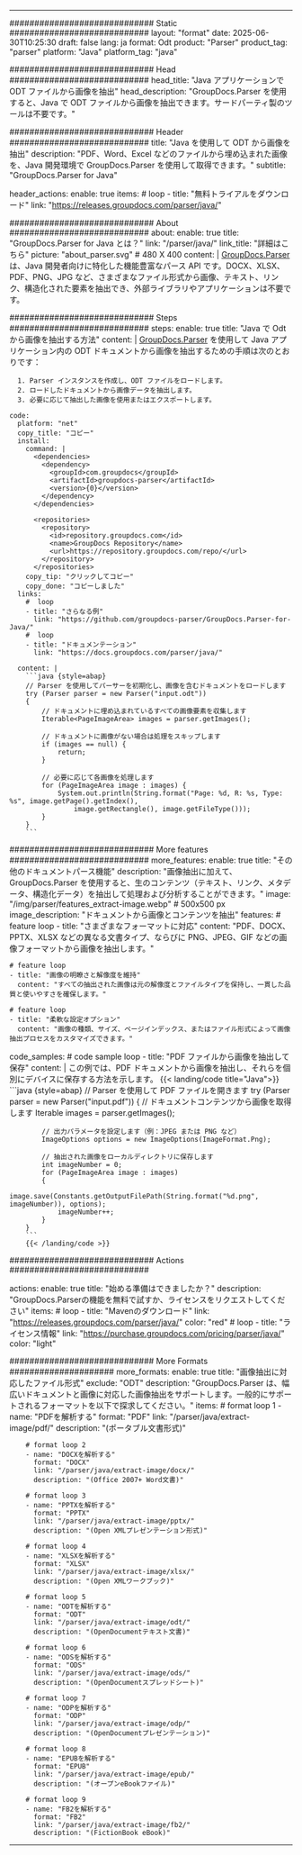 


---
############################# Static ############################
layout: "format"
date:  2025-06-30T10:25:30
draft: false
lang: ja
format: Odt
product: "Parser"
product_tag: "parser"
platform: "Java"
platform_tag: "java"

############################# Head ############################
head_title: "Java アプリケーションで ODT ファイルから画像を抽出"
head_description: "GroupDocs.Parser を使用すると、Java で ODT ファイルから画像を抽出できます。サードパーティ製のツールは不要です。"

############################# Header ############################
title: "Java を使用して ODT から画像を抽出" 
description: "PDF、Word、Excel などのファイルから埋め込まれた画像を、Java 開発環境で GroupDocs.Parser を使用して取得できます。"
subtitle: "GroupDocs.Parser for Java" 

header_actions:
  enable: true
  items:
    #  loop
    - title: "無料トライアルをダウンロード"
      link: "https://releases.groupdocs.com/parser/java/"
      
############################# About ############################
about:
    enable: true
    title: "GroupDocs.Parser for Java とは？"
    link: "/parser/java/"
    link_title: "詳細はこちら"
    picture: "about_parser.svg" # 480 X 400
    content: |
       [GroupDocs.Parser](/parser/java/) は、Java 開発者向けに特化した機能豊富なパース API です。DOCX、XLSX、PDF、PNG、JPG など、さまざまなファイル形式から画像、テキスト、リンク、構造化された要素を抽出でき、外部ライブラリやアプリケーションは不要です。

############################# Steps ############################
steps:
    enable: true
    title: "Java で Odt から画像を抽出する方法"
    content: |
      [GroupDocs.Parser](/parser/java/) を使用して Java アプリケーション内の ODT ドキュメントから画像を抽出するための手順は次のとおりです：
      
      1. Parser インスタンスを作成し、ODT ファイルをロードします。
      2. ロードしたドキュメントから画像データを抽出します。
      3. 必要に応じて抽出した画像を使用またはエクスポートします。
   
    code:
      platform: "net"
      copy_title: "コピー"
      install:
        command: |
          <dependencies>
            <dependency>
              <groupId>com.groupdocs</groupId>
              <artifactId>groupdocs-parser</artifactId>
              <version>{0}</version>
            </dependency>
          </dependencies>

          <repositories>
            <repository>
              <id>repository.groupdocs.com</id>
              <name>GroupDocs Repository</name>
              <url>https://repository.groupdocs.com/repo/</url>
            </repository>
          </repositories>
        copy_tip: "クリックしてコピー"
        copy_done: "コピーしました"
      links:
        #  loop
        - title: "さらなる例"
          link: "https://github.com/groupdocs-parser/GroupDocs.Parser-for-Java/"
        #  loop
        - title: "ドキュメンテーション"
          link: "https://docs.groupdocs.com/parser/java/"
          
      content: |
        ```java {style=abap}
        // Parser を使用してパーサーを初期化し、画像を含むドキュメントをロードします
        try (Parser parser = new Parser("input.odt"))
        {
            // ドキュメントに埋め込まれているすべての画像要素を収集します
            Iterable<PageImageArea> images = parser.getImages();

            // ドキュメントに画像がない場合は処理をスキップします
            if (images == null) {
                return;
            }

            // 必要に応じて各画像を処理します
            for (PageImageArea image : images) {
                System.out.println(String.format("Page: %d, R: %s, Type: %s", image.getPage().getIndex(), 
                    image.getRectangle(), image.getFileType()));
            }
        }
        ```            

############################# More features ############################
more_features:
  enable: true
  title: "その他のドキュメントパース機能"
  description: "画像抽出に加えて、GroupDocs.Parser を使用すると、生のコンテンツ（テキスト、リンク、メタデータ、構造化データ）を抽出して処理および分析することができます。"
  image: "/img/parser/features_extract-image.webp" # 500x500 px
  image_description: "ドキュメントから画像とコンテンツを抽出"
  features:
    # feature loop
    - title: "さまざまなフォーマットに対応"
      content: "PDF、DOCX、PPTX、XLSX などの異なる文書タイプ、ならびに PNG、JPEG、GIF などの画像フォーマットから画像を抽出します。"

    # feature loop
    - title: "画像の明瞭さと解像度を維持"
      content: "すべての抽出された画像は元の解像度とファイルタイプを保持し、一貫した品質と使いやすさを確保します。"

    # feature loop
    - title: "柔軟な設定オプション"
      content: "画像の種類、サイズ、ページインデックス、またはファイル形式によって画像抽出プロセスをカスタマイズできます。"
      
  code_samples:
    # code sample loop
    - title: "PDF ファイルから画像を抽出して保存"
      content: |
        この例では、PDF ドキュメントから画像を抽出し、それらを個別にデバイスに保存する方法を示します。
        {{< landing/code title="Java">}}
        ```java {style=abap}
        //  Parser を使用して PDF ファイルを開きます
        try (Parser parser = new Parser("input.pdf"))
        {
            // ドキュメントコンテンツから画像を取得します
            Iterable<PageImageArea> images = parser.getImages();

            // 出力パラメータを設定します（例：JPEG または PNG など）
            ImageOptions options = new ImageOptions(ImageFormat.Png);

            // 抽出された画像をローカルディレクトリに保存します
            int imageNumber = 0;
            for (PageImageArea image : images)
            {
                image.save(Constants.getOutputFilePath(String.format("%d.png", imageNumber)), options);
                imageNumber++;
            }
        }
        ```
        {{< /landing/code >}}


############################# Actions ############################

actions:
  enable: true
  title: "始める準備はできましたか？"
  description: "GroupDocs.Parserの機能を無料で試すか、ライセンスをリクエストしてください"
  items:
    #  loop
    - title: "Mavenのダウンロード"
      link: "https://releases.groupdocs.com/parser/java/"
      color: "red"
        #  loop
    - title: "ライセンス情報"
      link: "https://purchase.groupdocs.com/pricing/parser/java/"
      color: "light"


############################# More Formats #####################
more_formats:
    enable: true
    title: "画像抽出に対応したファイル形式"
    exclude: "ODT"
    description: "GroupDocs.Parser は、幅広いドキュメントと画像に対応した画像抽出をサポートします。一般的にサポートされるフォーマットを以下で探求してください。"
    items: 
        # format loop 1
        - name: "PDFを解析する"
          format: "PDF"
          link: "/parser/java/extract-image/pdf/"
          description: "(ポータブル文書形式)"
          
        # format loop 2
        - name: "DOCXを解析する"
          format: "DOCX"
          link: "/parser/java/extract-image/docx/"
          description: "(Office 2007+ Word文書)"
          
        # format loop 3
        - name: "PPTXを解析する"
          format: "PPTX"
          link: "/parser/java/extract-image/pptx/"
          description: "(Open XMLプレゼンテーション形式)"
          
        # format loop 4
        - name: "XLSXを解析する"
          format: "XLSX"
          link: "/parser/java/extract-image/xlsx/"
          description: "(Open XMLワークブック)"
          
        # format loop 5
        - name: "ODTを解析する"
          format: "ODT"
          link: "/parser/java/extract-image/odt/"
          description: "(OpenDocumentテキスト文書)"
          
        # format loop 6
        - name: "ODSを解析する"
          format: "ODS"
          link: "/parser/java/extract-image/ods/"
          description: "(OpenDocumentスプレッドシート)"
          
        # format loop 7
        - name: "ODPを解析する"
          format: "ODP"
          link: "/parser/java/extract-image/odp/"
          description: "(OpenDocumentプレゼンテーション)"
          
        # format loop 8
        - name: "EPUBを解析する"
          format: "EPUB"
          link: "/parser/java/extract-image/epub/"
          description: "(オープンeBookファイル)"
          
        # format loop 9
        - name: "FB2を解析する"
          format: "FB2"
          link: "/parser/java/extract-image/fb2/"
          description: "(FictionBook eBook)"
         
          

---
